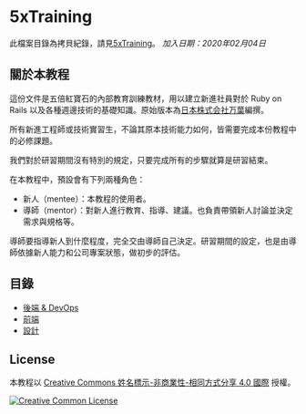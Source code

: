 # 5xTraining
此檔案目錄為拷貝紀錄，請見[5xTraining](https://github.com/5xRuby/5xtraining)。
_加入日期：2020年02月04日_

## 關於本教程

這份文件是五倍紅寶石的內部教育訓練教材，用以建立新進社員對於 Ruby on Rails 以及各種週邊技術的基礎知識。原始版本為[日本株式会社万葉](https://github.com/everyleaf/el-training)編撰。

所有新進工程師或技術實習生，不論其原本技術能力如何，皆需要完成本份教程中的必修課題。

我們對於研習期間沒有特別的規定，只要完成所有的步驟就算是研習結束。

在本教程中，預設會有下列兩種角色：

- 新人（mentee）：本教程的使用者。
- 導師（mentor）：對新人進行教育、指導、建議。也負責帶領新人討論並決定需求與規格等。

導師要指導新人到什麼程度，完全交由導師自己決定。研習期間的設定，也是由導師依據新人能力和公司專案狀態，做初步的評估。

## 目錄

- [後端 & DevOps](backend.md)
- [前端](frontend.md)
- [設計](design.md)

## License

本教程以 [Creative Commons 姓名標示-非商業性-相同方式分享 4.0 國際](https://creativecommons.org/licenses/by-nc-sa/4.0/deed.zh_TW) 授權。

[![Creative Common License](https://i.creativecommons.org/l/by-nc-sa/4.0/88x31.png)](https://creativecommons.org/licenses/by-nc-sa/4.0/deed.zh_TW)  